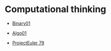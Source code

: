 # Computational thinking


+ [Binary01](https://stasemsoft.github.io/softwarematerial/docs/computational/binary01.pdf)

+ [Algo01](https://stasemsoft.github.io/softwarematerial/docs/computational/algo01.pdf)

+ [ProjectEuler 79](https://projecteuler.net/problem=79)
